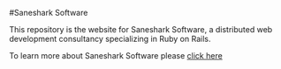 #Saneshark Software

This repository is the website for Saneshark Software, a distributed web development consultancy specializing in Ruby on Rails.

To learn more about Saneshark Software please [click here](http://saneshark.com)
